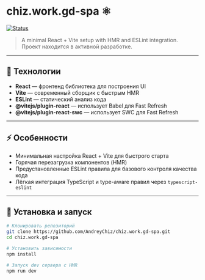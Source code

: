 # chiz.work.gd-spa ⚛️

[![Status](https://img.shields.io/badge/status-in%20development-yellow)](#)

> A minimal React + Vite setup with HMR and ESLint integration.  
> Проект находится в активной разработке.

---

## 🔧 Технологии

- **React** — фронтенд библиотека для построения UI
- **Vite** — современный сборщик с быстрым HMR
- **ESLint** — статический анализ кода
- **@vitejs/plugin-react** — использует Babel для Fast Refresh  
- **@vitejs/plugin-react-swc** — использует SWC для Fast Refresh

---

## ⚡ Особенности

- Минимальная настройка React + Vite для быстрого старта
- Горячая перезагрузка компонентов (HMR)
- Предустановленные ESLint правила для базового контроля качества кода
- Лёгкая интеграция TypeScript и type-aware правил через `typescript-eslint` 
---

## 🚀 Установка и запуск

```bash
# Клонировать репозиторий
git clone https://github.com/AndreyChiz/chiz.work.gd-spa.git
cd chiz.work.gd-spa

# Установить зависимости
npm install

# Запуск dev сервера с HMR
npm run dev
